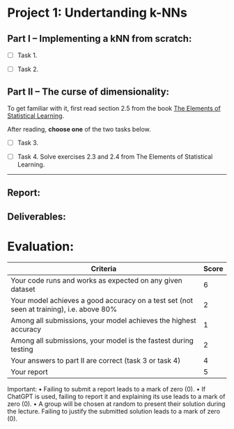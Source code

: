 # Project 1: Undertanding k-NNs

## Part I – Implementing a kNN from scratch:

- [ ] Task 1.

- [ ] Task 2.

## Part II – The curse of dimensionality:

To get familiar with it, first read section 2.5 from the book [The Elements of Statistical Learning](https://hastie.su.domains/Papers/ESLII.pdf). 

After reading, **choose one** of the two tasks below.

- [ ] Task 3.

- [ ] Task 4. Solve exercises 2.3 and 2.4 from The Elements of Statistical Learning.

---

## Report:

## Deliverables:


# Evaluation:

| Criteria | Score |
|-|-|
| Your code runs and works as expected on any given dataset | 6 |
| Your model achieves a good accuracy on a test set (not seen at training), i.e. above 80% | 2 |
| Among all submissions, your model achieves the highest accuracy | 1 | 
| Among all submissions, your model is the fastest during testing | 2 |
| Your answers to part II are correct (task 3 or task 4) | 4 |
| Your report | 5 |


Important:
• Failing to submit a report leads to a mark of zero (0).
• If ChatGPT is used, failing to report it and explaining its use leads to a mark of zero (0).
• A group will be chosen at random to present their solution during the lecture. Failing to
justify the submitted solution leads to a mark of zero (0).


